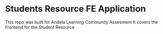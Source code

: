 # Students Resource FE Application

This repo was built for Andela Learning Community Assesment 
It covers the Frontend for the Student Resource